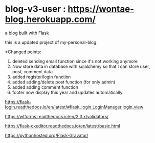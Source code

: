 # blog-v3-user : https://wontae-blog.herokuapp.com/
a blog built with Flask

this is a updated project of my-personal-blog

*Changed points:
1. deleted sending email function since it's not working anymore
2. Now store data in database with sqlalchemy so that I can store user, post, comment data
3. added register/login function
4. added adding/delete post function (for only admin)
5. added adding comment function
6. footer now display this year and updates automatically

<!-- flast-login -->
https://flask-login.readthedocs.io/en/latest/#flask_login.LoginManager.login_view
<!-- wtforms-validators -->
https://wtforms.readthedocs.io/en/2.3.x/validators/
<!-- #flask-ckeditor -->
https://flask-ckeditor.readthedocs.io/en/latest/basic.html
<!-- flask-gravatar(comment icon) -->
https://pythonhosted.org/Flask-Gravatar/
